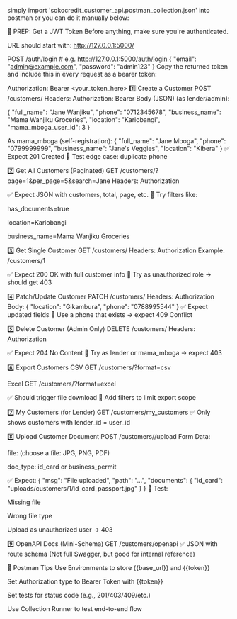 simply import 'sokocredit_customer_api.postman_collection.json' into postman or you can do it manually below:

🔐 PREP: Get a JWT Token
Before anything, make sure you're authenticated.

URL should start with: http://127.0.0.1:5000/

POST /auth/login # e.g. http://127.0.0.1:5000/auth/login
{
  "email": "admin@example.com",
  "password": "admin123"
}
Copy the returned token and include this in every request as a bearer token:

Authorization: Bearer <your_token_here>
1️⃣ Create a Customer
POST /customers/
Headers: Authorization: Bearer <token>
Body (JSON) (as lender/admin):

{
  "full_name": "Jane Wanjiku",
  "phone": "0712345678",
  "business_name": "Mama Wanjiku Groceries",
  "location": "Kariobangi",
  "mama_mboga_user_id": 3
}

As mama_mboga (self-registration):
{
  "full_name": "Jane Mboga",
  "phone": "0799999999",
  "business_name": "Jane's Veggies",
  "location": "Kibera"
}
✅ Expect 201 Created
🧪 Test edge case: duplicate phone

2️⃣ Get All Customers (Paginated)
GET /customers/?page=1&per_page=5&search=Jane
Headers: Authorization

✅ Expect JSON with customers, total, page, etc.
🧪 Try filters like:

has_documents=true

location=Kariobangi

business_name=Mama Wanjiku Groceries

3️⃣ Get Single Customer
GET /customers/<id>
Headers: Authorization
Example: /customers/1

✅ Expect 200 OK with full customer info
🧪 Try as unauthorized role → should get 403

4️⃣ Patch/Update Customer
PATCH /customers/<id>
Headers: Authorization
Body:
{
  "location": "Gikambura",
  "phone": "0788995544"
}
✅ Expect updated fields
🧪 Use a phone that exists → expect 409 Conflict

5️⃣ Delete Customer (Admin Only)
DELETE /customers/<id>
Headers: Authorization

✅ Expect 204 No Content
🧪 Try as lender or mama_mboga → expect 403

6️⃣ Export Customers
CSV
GET /customers/?format=csv

Excel
GET /customers/?format=excel

✅ Should trigger file download
🧪 Add filters to limit export scope

7️⃣ My Customers (for Lender)
GET /customers/my_customers
✅ Only shows customers with lender_id = user_id

8️⃣ Upload Customer Document
POST /customers/<id>/upload
Form Data:

file: (choose a file: JPG, PNG, PDF)

doc_type: id_card or business_permit

✅ Expect:
{
  "msg": "File uploaded",
  "path": "...",
  "documents": {
    "id_card": "uploads/customers/1/id_card_passport.jpg"
  }
}
🧪 Test:

Missing file

Wrong file type

Upload as unauthorized user → 403

9️⃣ OpenAPI Docs (Mini-Schema)
GET /customers/openapi
✅ JSON with route schema
(Not full Swagger, but good for internal reference)

🧪 Postman Tips
Use Environments to store {{base_url}} and {{token}}

Set Authorization type to Bearer Token with {{token}}

Set tests for status code (e.g., 201/403/409/etc.)

Use Collection Runner to test end-to-end flow